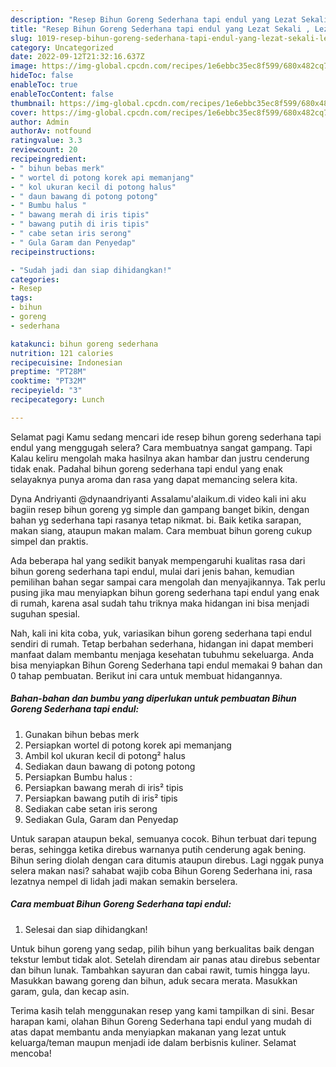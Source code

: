 ```yaml
---
description: "Resep Bihun Goreng Sederhana tapi endul yang Lezat Sekali , Lezat"
title: "Resep Bihun Goreng Sederhana tapi endul yang Lezat Sekali , Lezat"
slug: 1019-resep-bihun-goreng-sederhana-tapi-endul-yang-lezat-sekali-lezat
category: Uncategorized
date: 2022-09-12T21:32:16.637Z
image: https://img-global.cpcdn.com/recipes/1e6ebbc35ec8f599/680x482cq70/bihun-goreng-sederhana-tapi-endul-foto-resep-utama.jpg
hideToc: false
enableToc: true
enableTocContent: false
thumbnail: https://img-global.cpcdn.com/recipes/1e6ebbc35ec8f599/680x482cq70/bihun-goreng-sederhana-tapi-endul-foto-resep-utama.jpg
cover: https://img-global.cpcdn.com/recipes/1e6ebbc35ec8f599/680x482cq70/bihun-goreng-sederhana-tapi-endul-foto-resep-utama.jpg
author: Admin
authorAv: notfound
ratingvalue: 3.3
reviewcount: 20
recipeingredient:
- " bihun bebas merk"
- " wortel di potong korek api memanjang"
- " kol ukuran kecil di potong halus"
- " daun bawang di potong potong"
- " Bumbu halus "
- " bawang merah di iris tipis"
- " bawang putih di iris tipis"
- " cabe setan iris serong"
- " Gula Garam dan Penyedap"
recipeinstructions:

- "Sudah jadi dan siap dihidangkan!"
categories:
- Resep
tags:
- bihun
- goreng
- sederhana

katakunci: bihun goreng sederhana 
nutrition: 121 calories
recipecuisine: Indonesian
preptime: "PT28M"
cooktime: "PT32M"
recipeyield: "3"
recipecategory: Lunch

---
```



Selamat pagi Kamu sedang mencari ide resep bihun goreng sederhana tapi endul yang menggugah selera? Cara membuatnya sangat gampang. Tapi Kalau keliru mengolah maka hasilnya akan hambar dan justru cenderung tidak enak. Padahal bihun goreng sederhana tapi endul yang enak selayaknya punya aroma dan rasa yang dapat memancing selera kita.


Dyna Andriyanti @dynaandriyanti Assalamu&#39;alaikum.di video kali ini aku bagiin resep bihun goreng yg simple dan gampang banget bikin, dengan bahan yg sederhana tapi rasanya tetap nikmat. bi. Baik ketika sarapan, makan siang, ataupun makan malam. Cara membuat bihun goreng cukup simpel dan praktis.

Ada beberapa hal yang sedikit banyak mempengaruhi kualitas rasa dari bihun goreng sederhana tapi endul, mulai dari jenis bahan, kemudian pemilihan bahan segar sampai cara mengolah dan menyajikannya. Tak perlu pusing jika mau menyiapkan bihun goreng sederhana tapi endul yang enak di rumah, karena asal sudah tahu triknya maka hidangan ini bisa menjadi suguhan spesial.


Nah, kali ini kita coba, yuk, variasikan bihun goreng sederhana tapi endul sendiri di rumah. Tetap berbahan sederhana, hidangan ini dapat memberi manfaat dalam membantu menjaga kesehatan tubuhmu sekeluarga. Anda bisa menyiapkan Bihun Goreng Sederhana tapi endul memakai 9 bahan dan 0 tahap pembuatan. Berikut ini cara untuk membuat hidangannya.

<!--inarticleads1-->

##### Bahan-bahan dan bumbu yang diperlukan untuk pembuatan Bihun Goreng Sederhana tapi endul:

1. Gunakan  bihun bebas merk
1. Persiapkan  wortel di potong korek api memanjang
1. Ambil  kol ukuran kecil di potong² halus
1. Sediakan  daun bawang di potong potong
1. Persiapkan  Bumbu halus :
1. Persiapkan  bawang merah di iris² tipis
1. Persiapkan  bawang putih di iris² tipis
1. Sediakan  cabe setan iris serong
1. Sediakan  Gula, Garam dan Penyedap


Untuk sarapan ataupun bekal, semuanya cocok. Bihun terbuat dari tepung beras, sehingga ketika direbus warnanya putih cenderung agak bening. Bihun sering diolah dengan cara ditumis ataupun direbus. Lagi nggak punya selera makan nasi? sahabat wajib coba Bihun Goreng Sederhana ini, rasa lezatnya nempel di lidah jadi makan semakin berselera. 

<!--inarticleads2-->

##### Cara membuat Bihun Goreng Sederhana tapi endul:


1. Selesai dan siap dihidangkan!

Untuk bihun goreng yang sedap, pilih bihun yang berkualitas baik dengan tekstur lembut tidak alot. Setelah direndam air panas atau direbus sebentar dan bihun lunak. Tambahkan sayuran dan cabai rawit, tumis hingga layu. Masukkan bawang goreng dan bihun, aduk secara merata. Masukkan garam, gula, dan kecap asin. 

Terima kasih telah menggunakan resep yang kami tampilkan di sini. Besar harapan kami, olahan Bihun Goreng Sederhana tapi endul yang mudah di atas dapat membantu anda menyiapkan makanan yang lezat untuk keluarga/teman maupun menjadi ide dalam berbisnis kuliner. Selamat mencoba!
